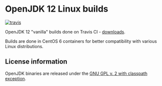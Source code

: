 OpenJDK 12 Linux builds
=======================

[![travis](https://travis-ci.org/ojdkbuild/contrib_jdk12u-ci.svg?branch=jdk-12.0.1%2B12)](https://travis-ci.org/ojdkbuild/contrib_jdk12u-ci/builds)

OpenJDK 12 "vanilla" builds done on Travis CI - [downloads](https://github.com/ojdkbuild/contrib_jdk12u-ci/releases).

Builds are done in CentOS 6 containers for better compatibility with various Linux distributions.

License information
-------------------

OpenJDK binaries are released under the [GNU GPL v. 2 with classpath exception](https://github.com/ojdkbuild/contrib_jdk12u-ci/blob/master/LICENSE).

